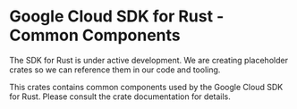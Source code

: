 # Google Cloud SDK for Rust - Common Components

The SDK for Rust is under active development. We are creating placeholder crates
so we can reference them in our code and tooling.

This crates contains common components used by the Google Cloud SDK for Rust.
Please consult the crate documentation for details.
